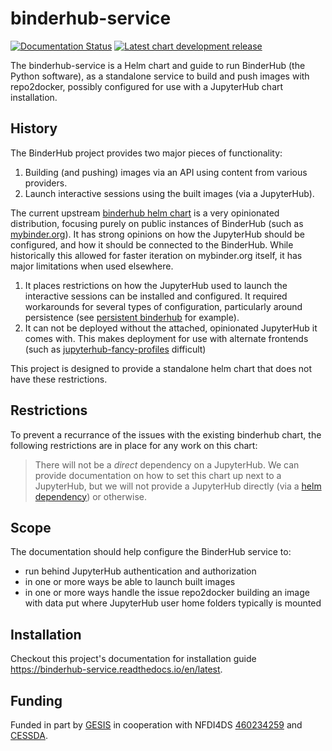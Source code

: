 # binderhub-service

[![Documentation Status](https://img.shields.io/readthedocs/binderhub-service?logo=read-the-docs)](https://binderhub-service.readthedocs.io/en/latest/)
[![Latest chart development release](https://img.shields.io/badge/Helm_releases-https://2i2c.org/binderhub-service/blue?link=https://2i2c.org/binderhub-service&color=blue)](https://2i2c.org/binderhub-service/)

The binderhub-service is a Helm chart and guide to run BinderHub (the Python
software), as a standalone service to build and push images with repo2docker,
possibly configured for use with a JupyterHub chart installation.

## History

The BinderHub project provides two major pieces of functionality:

1. Building (and pushing) images via an API using content from various
   providers.
2. Launch interactive sessions using the built images (via a JupyterHub).

The current upstream [binderhub helm chart](https://github.com/jupyterhub/binderhub/tree/main/helm-chart)
is a very opinionated distribution, focusing purely on public instances of BinderHub
(such as [mybinder.org](https://mybinder.org)). It has strong opinions on how
the JupyterHub should be configured, and how it should be connected to the BinderHub.
While historically this allowed for faster iteration on mybinder.org itself,
it has major limitations when used elsewhere.

1. It places restrictions on how the JupyterHub used to launch the interactive sessions
   can be installed and configured. It required workarounds for several types
   of configuration, particularly around persistence (see [persistent binderhub](https://github.com/gesiscss/persistent_binderhub)
   for example).
2. It can not be deployed without the attached, opinionated JupyterHub it comes with.
   This makes deployment for use with alternate frontends (such as
   [jupyterhub-fancy-profiles](https://github.com/yuvipanda/jupyterhub-fancy-profiles)
   difficult)

This project is designed to provide a standalone helm chart that does not have these
restrictions.

## Restrictions

To prevent a recurrance of the issues with the existing binderhub chart, the following
restrictions are in place for any work on this chart:

> There will not be a *direct* dependency on a JupyterHub. We can provide documentation on
> how to set this chart up next to a JupyterHub, but we will not provide a JupyterHub
> directly (via a [helm dependency](https://helm.sh/docs/chart_best_practices/dependencies/))
> or otherwise.

## Scope

The documentation should help configure the BinderHub service to:

- run behind JupyterHub authentication and authorization
- in one or more ways be able to launch built images
- in one or more ways handle the issue repo2docker building an image with data
  put where JupyterHub user home folders typically is mounted

## Installation

Checkout this project's documentation for installation guide https://binderhub-service.readthedocs.io/en/latest.

## Funding

Funded in part by [GESIS](http://notebooks.gesis.org) in cooperation with
NFDI4DS [460234259](https://gepris.dfg.de/gepris/projekt/460234259?context=projekt&task=showDetail&id=460234259&)
and [CESSDA](https://www.cessda.eu).
